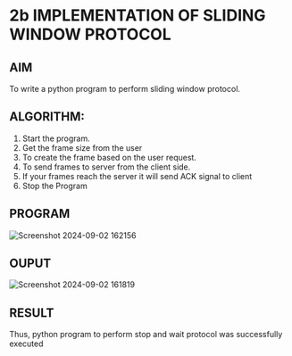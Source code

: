 # 2b IMPLEMENTATION OF SLIDING WINDOW PROTOCOL
## AIM
To write a python program to perform sliding window protocol.
## ALGORITHM:
1. Start the program.
2. Get the frame size from the user
3. To create the frame based on the user request.
4. To send frames to server from the client side.
5. If your frames reach the server it will send ACK signal to client
6. Stop the Program
## PROGRAM
![Screenshot 2024-09-02 162156](https://github.com/user-attachments/assets/b713bc44-8f7e-4d00-a316-7d82b9049e6e)

## OUPUT
![Screenshot 2024-09-02 161819](https://github.com/user-attachments/assets/e53bfa57-74ae-43ab-ad29-d71b4c27ce59)

## RESULT
Thus, python program to perform stop and wait protocol was successfully executed
